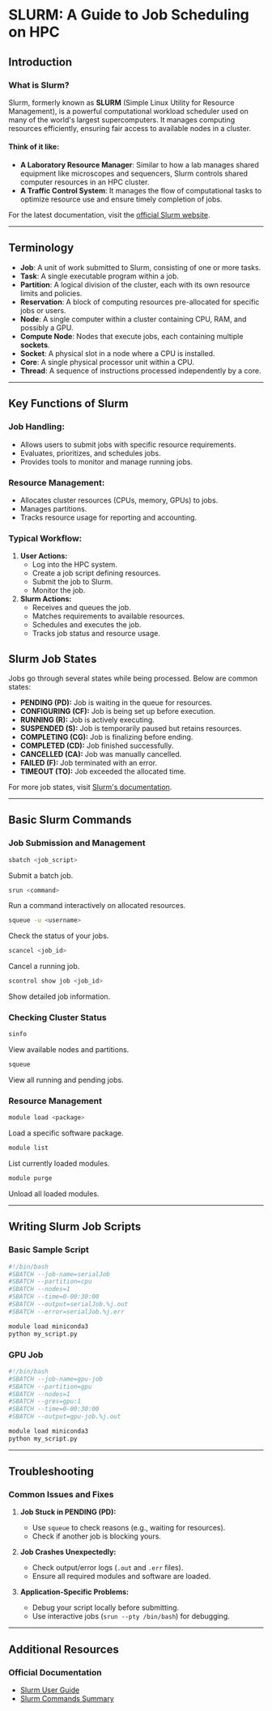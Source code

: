 # SLURM: A Guide to Job Scheduling on HPC

## Introduction

### What is Slurm?
Slurm, formerly known as **SLURM** (Simple Linux Utility for Resource Management), is a powerful computational workload scheduler used on many of the world's largest supercomputers. It manages computing resources efficiently, ensuring fair access to available nodes in a cluster. 

#### Think of it like:
- **A Laboratory Resource Manager**: Similar to how a lab manages shared equipment like microscopes and sequencers, Slurm controls shared computer resources in an HPC cluster.
- **A Traffic Control System**: It manages the flow of computational tasks to optimize resource use and ensure timely completion of jobs.

For the latest documentation, visit the [official Slurm website](https://slurm.schedmd.com/documentation.html).

---

## Terminology

- **Job**: A unit of work submitted to Slurm, consisting of one or more tasks.
- **Task**: A single executable program within a job.
- **Partition**: A logical division of the cluster, each with its own resource limits and policies.
- **Reservation**: A block of computing resources pre-allocated for specific jobs or users.
- **Node**: A single computer within a cluster containing CPU, RAM, and possibly a GPU.
- **Compute Node**: Nodes that execute jobs, each containing multiple **sockets**.
- **Socket**: A physical slot in a node where a CPU is installed.
- **Core**: A single physical processor unit within a CPU.
- **Thread**: A sequence of instructions processed independently by a core.

---

## Key Functions of Slurm

### Job Handling:
- Allows users to submit jobs with specific resource requirements.
- Evaluates, prioritizes, and schedules jobs.
- Provides tools to monitor and manage running jobs.

### Resource Management:
- Allocates cluster resources (CPUs, memory, GPUs) to jobs.
- Manages partitions.
- Tracks resource usage for reporting and accounting.

### Typical Workflow:
1. **User Actions:**
   - Log into the HPC system.
   - Create a job script defining resources.
   - Submit the job to Slurm.
   - Monitor the job.
2. **Slurm Actions:**
   - Receives and queues the job.
   - Matches requirements to available resources.
   - Schedules and executes the job.
   - Tracks job status and resource usage.


## Slurm Job States

Jobs go through several states while being processed. Below are common states:

- **PENDING (PD):** Job is waiting in the queue for resources.
- **CONFIGURING (CF):** Job is being set up before execution.
- **RUNNING (R):** Job is actively executing.
- **SUSPENDED (S):** Job is temporarily paused but retains resources.
- **COMPLETING (CG):** Job is finalizing before ending.
- **COMPLETED (CD):** Job finished successfully.
- **CANCELLED (CA):** Job was manually cancelled.
- **FAILED (F):** Job terminated with an error.
- **TIMEOUT (TO):** Job exceeded the allocated time.

For more job states, visit [Slurm's documentation](https://slurm.schedmd.com/squeue.html).

---

## Basic Slurm Commands

### Job Submission and Management
```bash
sbatch <job_script>
``` 
Submit a batch job.

```bash
srun <command>
``` 
Run a command interactively on allocated resources.

```bash
squeue -u <username>
``` 
Check the status of your jobs.

```bash
scancel <job_id>
``` 
Cancel a running job.

```bash
scontrol show job <job_id>
``` 
Show detailed job information.

### Checking Cluster Status
```bash
sinfo
``` 
View available nodes and partitions.

```bash
squeue
``` 
View all running and pending jobs.


### Resource Management
```bash
module load <package>
``` 
Load a specific software package.

```bash
module list
``` 
List currently loaded modules.

```bash
module purge
``` 
Unload all loaded modules.

---

## Writing Slurm Job Scripts

### Basic Sample Script
```bash
#!/bin/bash
#SBATCH --job-name=serialJob
#SBATCH --partition=cpu
#SBATCH --nodes=1
#SBATCH --time=0-00:30:00
#SBATCH --output=serialJob.%j.out
#SBATCH --error=serialJob.%j.err

module load miniconda3
python my_script.py
```


### GPU Job
```bash
#!/bin/bash
#SBATCH --job-name=gpu-job
#SBATCH --partition=gpu
#SBATCH --nodes=1
#SBATCH --gres=gpu:1
#SBATCH --time=0-00:30:00
#SBATCH --output=gpu-job.%j.out

module load miniconda3
python my_script.py
```

---

## Troubleshooting

### Common Issues and Fixes

1. **Job Stuck in PENDING (PD):**
   - Use `squeue` to check reasons (e.g., waiting for resources).
   - Check if another job is blocking yours.

2. **Job Crashes Unexpectedly:**
   - Check output/error logs (`.out` and `.err` files).
   - Ensure all required modules and software are loaded.

3. **Application-Specific Problems:**
   - Debug your script locally before submitting.
   - Use interactive jobs (`srun --pty /bin/bash`) for debugging.

---

## Additional Resources

### Official Documentation
- [Slurm User Guide](https://slurm.schedmd.com/quickstart.html)
- [Slurm Commands Summary](https://slurm.schedmd.com/pdfs/summary.pdf)
